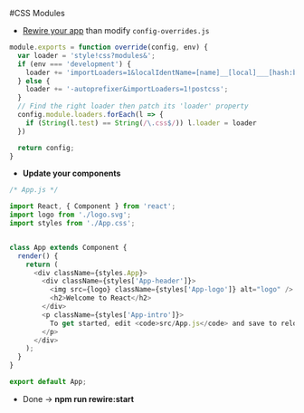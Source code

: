 #CSS Modules



* [Rewire your app](../#how-to-rewire-your-create-react-app-project) than modify `config-overrides.js`

```javascript
module.exports = function override(config, env) {
  var loader = 'style!css?modules&';
  if (env === 'development') {
    loader += 'importLoaders=1&localIdentName=[name]__[local]___[hash:base64:5]!postcss';
  } else {
    loader += '-autoprefixer&importLoaders=1!postcss';
  }
  // Find the right loader then patch its 'loader' property
  config.module.loaders.forEach(l => {
    if (String(l.test) == String(/\.css$/)) l.loader = loader
  })

  return config;
}

```

* **Update your components**

```javascript
/* App.js */

import React, { Component } from 'react';
import logo from './logo.svg';
import styles from './App.css';


class App extends Component {
  render() {
    return (
      <div className={styles.App}>
        <div className={styles['App-header']}>
          <img src={logo} className={styles['App-logo']} alt="logo" />
          <h2>Welcome to React</h2>
        </div>
        <p className={styles['App-intro']}>
          To get started, edit <code>src/App.js</code> and save to reload.
        </p>
      </div>
    );
  }
}

export default App;

```

* Done -> **npm run rewire:start**
